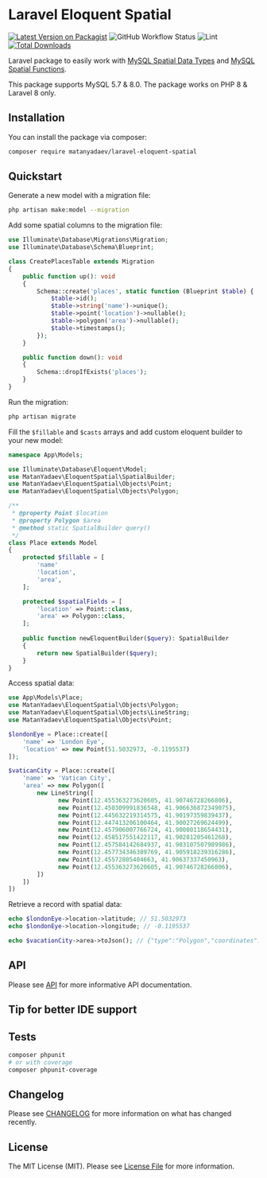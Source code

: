 # Laravel Eloquent Spatial

[![Latest Version on Packagist](https://img.shields.io/packagist/v/matanyadaev/laravel-eloquent-spatial.svg?style=flat-square)](https://packagist.org/packages/matanyadaev/laravel-eloquent-spatial)
![GitHub Workflow Status](https://img.shields.io/github/workflow/status/matanyadaev/laravel-eloquent-spatial/Tests?label=tests)
![Lint](https://github.com/matanyadaev/laravel-eloquent-spatial/workflows/Lint/badge.svg)
[![Total Downloads](https://img.shields.io/packagist/dt/matanyadaev/laravel-eloquent-spatial.svg?style=flat-square)](https://packagist.org/packages/matanyadaev/laravel-eloquent-spatial)

Laravel package to easily work with [MySQL Spatial Data Types](https://dev.mysql.com/doc/refman/8.0/en/spatial-type-overview.html) and [MySQL Spatial Functions](https://dev.mysql.com/doc/refman/8.0/en/spatial-function-reference.html).

This package supports MySQL 5.7 & 8.0. The package works on PHP 8 & Laravel 8 only.

## Installation

You can install the package via composer:

```bash
composer require matanyadaev/laravel-eloquent-spatial
```

## Quickstart
Generate a new model with a migration file:
```bash
php artisan make:model --migration
```

Add some spatial columns to the migration file:

```php
use Illuminate\Database\Migrations\Migration;
use Illuminate\Database\Schema\Blueprint;

class CreatePlacesTable extends Migration
{
    public function up(): void
    {
        Schema::create('places', static function (Blueprint $table) {
            $table->id();
            $table->string('name')->unique();
            $table->point('location')->nullable();
            $table->polygon('area')->nullable();
            $table->timestamps();
        });
    }

    public function down(): void
    {
        Schema::dropIfExists('places');
    }
}
```

Run the migration:

```bash
php artisan migrate
```

Fill the `$fillable` and `$casts` arrays and add custom eloquent builder to your new model:

```php
namespace App\Models;

use Illuminate\Database\Eloquent\Model;
use MatanYadaev\EloquentSpatial\SpatialBuilder;
use MatanYadaev\EloquentSpatial\Objects\Point;
use MatanYadaev\EloquentSpatial\Objects\Polygon;

/**
 * @property Point $location
 * @property Polygon $area
 * @method static SpatialBuilder query()
 */
class Place extends Model
{
    protected $fillable = [
        'name'
        'location',
        'area',
    ];

    protected $spatialFields = [
        'location' => Point::class,
        'area' => Polygon::class,
    ];
    
    public function newEloquentBuilder($query): SpatialBuilder
    {
        return new SpatialBuilder($query);
    }
}
```

Access spatial data:

```php
use App\Models\Place;
use MatanYadaev\EloquentSpatial\Objects\Polygon;
use MatanYadaev\EloquentSpatial\Objects\LineString;
use MatanYadaev\EloquentSpatial\Objects\Point;

$londonEye = Place::create([
    'name' => 'London Eye',
    'location' => new Point(51.5032973, -0.1195537)
]);

$vaticanCity = Place::create([
    'name' => 'Vatican City',
    'area' => new Polygon([
        new LineString([
              new Point(12.455363273620605, 41.90746728266806),
              new Point(12.450309991836548, 41.906636872349075),
              new Point(12.445632219314575, 41.90197359839437),
              new Point(12.447413206100464, 41.90027269624499),
              new Point(12.457906007766724, 41.90000118654431),
              new Point(12.458517551422117, 41.90281205461268),
              new Point(12.457584142684937, 41.903107507989986),
              new Point(12.457734346389769, 41.905918239316286),
              new Point(12.45572805404663, 41.90637337450963),
              new Point(12.455363273620605, 41.90746728266806),
        ])
    ])
])
```

Retrieve a record with spatial data:

```php
echo $londonEye->location->latitude; // 51.5032973
echo $londonEye->location->longitude; // -0.1195537

echo $vacationCity->area->toJson(); // {"type":"Polygon","coordinates":[[[41.90746728266806,12.455363273620605],[41.906636872349075,12.450309991836548],[41.90197359839437,12.445632219314575],[41.90027269624499,12.447413206100464],[41.90000118654431,12.457906007766724],[41.90281205461268,12.458517551422117],[41.903107507989986,12.457584142684937],[41.905918239316286,12.457734346389769],[41.90637337450963,12.45572805404663],[41.90746728266806,12.455363273620605]]]}
```

## API

Please see [API](API.md) for more informative API documentation.

## Tip for better IDE support


## Tests

``` bash
composer phpunit
# or with coverage
composer phpunit-coverage
```

## Changelog

Please see [CHANGELOG](CHANGELOG.md) for more information on what has changed recently.

## License

The MIT License (MIT). Please see [License File](LICENSE.md) for more information.
